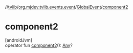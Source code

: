 //[tvlib](../../../index.md)/[org.mjdev.tvlib.events.event](../index.md)/[GlobalEvent](index.md)/[component2](component2.md)

# component2

[androidJvm]\
operator fun [component2](component2.md)(): [Any](https://kotlinlang.org/api/latest/jvm/stdlib/kotlin/-any/index.html)?
